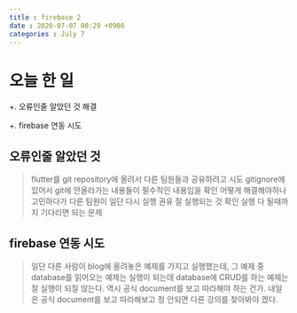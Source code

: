 ```yaml
---
title : firebase 2
date : 2020-07-07 00:29 +0900
categories : July 7
---
```


# 오늘 한 일

+. 오류인줄 알았던 것 해결

+. firebase 연동 시도


## 오류인줄 알았던 것
> flutter를 git repository에 올려서 다른 팀원들과 공유하려고 시도
> gitignore에 있어서  git에 안올라가는 내용들이 필수적인 내용임을 확인
> 어떻게 해결해야하나 고민하다가 다른 팀원이 일단 다시 실행 권유
> 잘 실행되는 것 확인
> 실행 다 될때까지 기다리면 되는 문제




## firebase 연동 시도
> 일단 다른 사람이 blog에 올려놓은 예제를 가지고 실행했는데, 그 예제 중 database를 읽어오는 예제는 실행이 되는데
> database에 CRUD를 하는 예제는 잘 실행이 되질 않는다.
> 역시 공식 document를 보고 따라해야 하는 건가.
> 내일은 공식 document를 보고 따라해보고 정 안되면 다른 강의를 찾아봐야 겠다.

